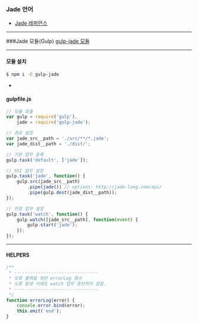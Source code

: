 ### Jade 언어
- [Jade 레퍼런스](http://jade-lang.com/reference/)

---

###Jade 모듈(Gulp)
[gulp-jade 모듈](https://www.npmjs.com/package/gulp-jade)

---

#### 모듈 설치
```sh
$ npm i -D gulp-jade
```

-

#### gulpfile.js
```js
// 모듈 호출
var gulp = require('gulp'),
	jade = require('gulp-jade');

// 경로 설정
var jade_src__path = './src/**/*.jade';
var jade_dist__path = './dist/';

// 기본 업무 등록
gulp.task('default', ['jade']);

// SSI 업무 설정
gulp.task('jade', function() {
	gulp.src(jade_src__path)
		.pipe(jade()) // options: http://jade-lang.com/api/
		.pipe(gulp.dest(jade_dist__path));
});

// 관찰 업무 설정
gulp.task('watch', function() {
	gulp.watch([jade_src__path], function(event) {
		gulp.start('jade');
	});
});
```

---

#### HELPERS
```js
/**
 * --------------------------------
 * 오류 출력을 위한 errorLog 함수
 * 오류 발생 시에도 watch 업무 중단하지 않음.
 * --------------------------------
 */
function errorLog(error) {
	console.error.bind(error);
	this.emit('end');
}
```